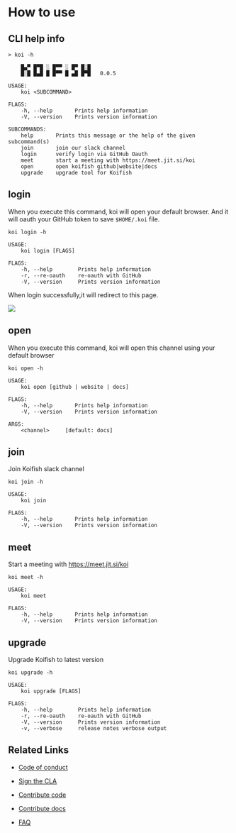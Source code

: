 # How to use

## CLI help info

```shell script
> koi -h

    █▄▀ █▀█ ░ █▀▀ ░ █▀ █░█
    █░█ █▄█ █ █▀▀ █ ▄█ █▀█   0.0.5

USAGE:
    koi <SUBCOMMAND>

FLAGS:
    -h, --help       Prints help information
    -V, --version    Prints version information

SUBCOMMANDS:
    help       Prints this message or the help of the given subcommand(s)
    join       join our slack channel
    login      verify login via GitHub Oauth
    meet       start a meeting with https://meet.jit.si/koi
    open       open koifish github|website|docs
    upgrade    upgrade tool for Koifish
```

## login

When you execute this command, koi will open your default browser. 
And it will oauth your GitHub token to save `$HOME/.koi` file.
  
```shell script
koi login -h

USAGE:
    koi login [FLAGS]

FLAGS:
    -h, --help        Prints help information
    -r, --re-oauth    re-oauth with GitHub
    -V, --version     Prints version information
``` 

When login successfully,it will redirect to this page.  

![](https://user-images.githubusercontent.com/25944814/89096743-62784780-d40b-11ea-8a50-8ec50e1ea550.png)

## open

When you execute this command, koi will open this channel 
using your default browser 

```shell script
koi open -h

USAGE:
    koi open [github | website | docs] 

FLAGS:
    -h, --help       Prints help information
    -V, --version    Prints version information

ARGS:
    <channel>     [default: docs]

``` 

## join

Join Koifish slack channel

```shell script
koi join -h 

USAGE:
    koi join

FLAGS:
    -h, --help       Prints help information
    -V, --version    Prints version information

```

## meet

Start a meeting with https://meet.jit.si/koi

```shell script
koi meet -h

USAGE:
    koi meet

FLAGS:
    -h, --help       Prints help information
    -V, --version    Prints version information
```

## upgrade

Upgrade Koifish to latest version

```shell script
koi upgrade -h

USAGE:
    koi upgrade [FLAGS]

FLAGS:
    -h, --help        Prints help information
    -r, --re-oauth    re-oauth with GitHub
    -V, --version     Prints version information
    -v, --verbose     release notes verbose output
```

## Related Links

- [Code of conduct](../contribution/CODE_OF_CONDUCT.md)

- [Sign the CLA](../contribution/CLA.md)

- [Contribute code](../contribution/code.md)

- [Contribute docs](../contribution/docs.md)

- [FAQ](../FAQ.md)